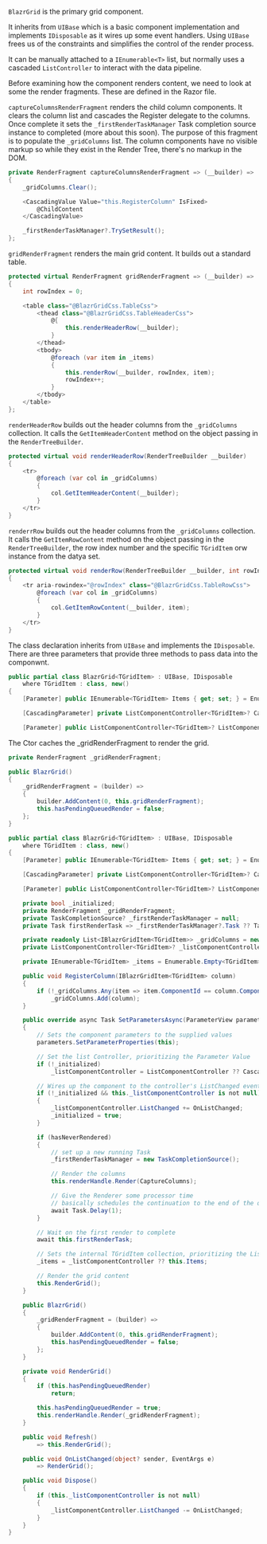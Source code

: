 `BlazrGrid` is the primary grid component.

It inherits from `UIBase` which is a basic component implementation and implements `IDisposable` as it wires up some event handlers.  Using `UIBase` frees us of the constraints and simplifies the control of the render process.

It can be manually attached to a `IEnumerable<T>` list, but normally uses a cascaded `ListController` to interact with the data pipeline. 

Before examining how the component renders content, we need to look at some the render fragments.  These are defined in the Razor file.

`captureColumnsRenderFragment` renders the child column components.  It clears the column list and cascades the Register delegate to the columns.  Once complete it sets the `_firstRenderTaskManager` Task completion source instance to completed (more about this soon).  The purpose of this fragment is to populate the `_gridColumns` list.  The column components have no visible markup so while they exist in the Render Tree, there's no markup in the DOM. 

```csharp
private RenderFragment captureColumnsRenderFragment => (__builder) =>
{
    _gridColumns.Clear();

    <CascadingValue Value="this.RegisterColumn" IsFixed>
        @ChildContent
    </CascadingValue>

    _firstRenderTaskManager?.TrySetResult();
};
```

`gridRenderFragment` renders the main grid content.  It builds out a standard table.

```csharp
protected virtual RenderFragment gridRenderFragment => (__builder) =>
{
    int rowIndex = 0;

    <table class="@BlazrGridCss.TableCss">
        <thead class="@BlazrGridCss.TableHeaderCss">
            @{
                this.renderHeaderRow(__builder);
            }
        </thead>
        <tbody>
            @foreach (var item in _items)
            {
                this.renderRow(__builder, rowIndex, item);
                rowIndex++;
            }
        </tbody>
    </table>
};
```
`renderHeaderRow` builds out the header columns from the `_gridColumns` collection. It calls the `GetItemHeaderContent` method on the object passing in the `RenderTreeBuilder`.

```csharp
protected virtual void renderHeaderRow(RenderTreeBuilder __builder)
{
    <tr>
        @foreach (var col in _gridColumns)
        {
            col.GetItemHeaderContent(__builder);
        }
    </tr>
}
```
`renderrRow` builds out the header columns from the `_gridColumns` collection. It calls the `GetItemRowContent` method on the object passing in the `RenderTreeBuilder`, the row index number and the specific `TGridItem` orw instance from the datya set.

```csharp
protected virtual void renderRow(RenderTreeBuilder __builder, int rowIndex, TGridItem item)
{
    <tr aria-rowindex="@rowIndex" class="@BlazrGridCss.TableRowCss">
        @foreach (var col in _gridColumns)
        {
            col.GetItemRowContent(__builder, item);
        }
    </tr>
}
```

The class declaration inherits from `UIBase` and implements the `IDisposable`.  There are three parameters that provide three methods to pass data into the componwnt.

```csharp
public partial class BlazrGrid<TGridItem> : UIBase, IDisposable
    where TGridItem : class, new()
{
    [Parameter] public IEnumerable<TGridItem> Items { get; set; } = Enumerable.Empty<TGridItem>();

    [CascadingParameter] private ListComponentController<TGridItem>? CascadedListComponentController { get; set; }

    [Parameter] public ListComponentController<TGridItem>? ListComponentController { get; set; }
```

The Ctor caches the _gridRenderFragment to render the grid.


```csharp
private RenderFragment _gridRenderFragment;

public BlazrGrid()
{
    _gridRenderFragment = (builder) =>
    {
        builder.AddContent(0, this.gridRenderFragment);
        this.hasPendingQueuedRender = false;
    };
}
```





```csharp
public partial class BlazrGrid<TGridItem> : UIBase, IDisposable
    where TGridItem : class, new()
{
    [Parameter] public IEnumerable<TGridItem> Items { get; set; } = Enumerable.Empty<TGridItem>();

    [CascadingParameter] private ListComponentController<TGridItem>? CascadedListComponentController { get; set; }

    [Parameter] public ListComponentController<TGridItem>? ListComponentController { get; set; }

    private bool _initialized;
    private RenderFragment _gridRenderFragment;
    private TaskCompletionSource? _firstRenderTaskManager = null;
    private Task firstRenderTask => _firstRenderTaskManager?.Task ?? Task.CompletedTask;

    private readonly List<IBlazrGridItem<TGridItem>> _gridColumns = new();
    private ListComponentController<TGridItem>? _listComponentController { get; set; }

    private IEnumerable<TGridItem> _items = Enumerable.Empty<TGridItem>();

    public void RegisterColumn(IBlazrGridItem<TGridItem> column)
    {
        if (!_gridColumns.Any(item => item.ComponentId == column.ComponentId))
            _gridColumns.Add(column);
    }

    public override async Task SetParametersAsync(ParameterView parameters)
    {
        // Sets the component parameters to the supplied values
        parameters.SetParameterProperties(this);

        // Set the list Controller, prioritizing the Parameter Value
        if (!_initialized)
            _listComponentController = ListComponentController ?? CascadedListComponentController;

        // Wires up the component to the controller's ListChanged event if it exists
        if (!_initialized && this._listComponentController is not null)
        {
            _listComponentController.ListChanged += OnListChanged;
            _initialized = true;
        }

        if (hasNeverRendered)
        {
            // set up a new running Task
            _firstRenderTaskManager = new TaskCompletionSource();

            // Render the columns
            this.renderHandle.Render(CaptureColumns);

            // Give the Renderer some processor time
            // basically schedules the continuation to the end of the queue
            await Task.Delay(1);
        }

        // Wait on the first render to complete
        await this.firstRenderTask;

        // Sets the internal TGridItem collection, prioritizing the List Controller if it exists
        _items = _listComponentController ?? this.Items;

        // Render the grid content
        this.RenderGrid();
    }

    public BlazrGrid()
    {
        _gridRenderFragment = (builder) =>
        {
            builder.AddContent(0, this.gridRenderFragment);
            this.hasPendingQueuedRender = false;
        };
    }

    private void RenderGrid()
    {
        if (this.hasPendingQueuedRender)
            return;

        this.hasPendingQueuedRender = true;
        this.renderHandle.Render(_gridRenderFragment);
    }

    public void Refresh()
        => this.RenderGrid();

    public void OnListChanged(object? sender, EventArgs e)
        => RenderGrid();

    public void Dispose()
    {
        if (this._listComponentController is not null)
        {
            _listComponentController.ListChanged -= OnListChanged;
        }
    }
}
```